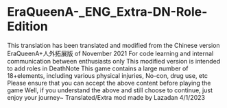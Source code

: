 # EraQueenA-_ENG_Extra-DN-Role-Edition
This translation has been translated and modified from the Chinese version EraQueenA+人外拓展版 of November 2021
For code learning and internal communication between enthusiasts only
This modified version is intended to add roles in DeathNote
This game contains a large number of 18+elements, including various physical injuries, No-con, drug use, etc
Please ensure that you can accept the above content before playing the game
Well, if you understand the above and still choose to continue, just enjoy your journey~
Translated/Extra mod made by Lazadan 4/1/2023
